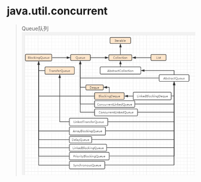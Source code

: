 # java.util.concurrent
> Queue队列
![uml](https://github.com/mzxl1987/JavaPlatform-StandardEdition-8/blob/master/images/Queue.png)
